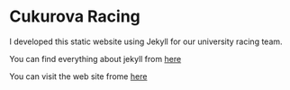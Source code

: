 # Cukurova Racing

I developed this static website using Jekyll for our university racing team.

You can find everything about jekyll from [here](https://jekyllrb.com/)


You can visit the web site frome [here](http://cukurovaracing.com/)
